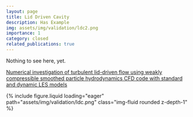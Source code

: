 ```yaml
---
layout: page
title: Lid Driven Cavity
description: Has Example
img: assets/img/validation/ldc2.png
importance: 1
category: closed
related_publications: true
---
```


Nothing to see here, yet.

[Numerical investigation of turbulent lid-driven flow using weakly compressible smoothed particle hydrodynamics CFD code with standard and dynamic LES models](https://www.sciencedirect.com/science/article/pii/S1738573323002528)


{% include figure.liquid loading="eager" path="assets/img/validation/ldc.png" class="img-fluid rounded z-depth-1" %}

